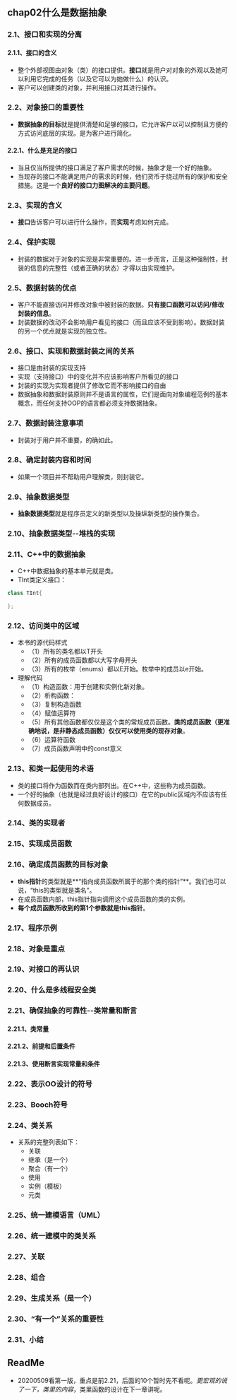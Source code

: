 ## chap02什么是数据抽象

### 2.1、接口和实现的分离

#### 2.1.1、接口的含义

+ 整个外部视图由对象（类）的接口提供。**接口**就是用户对对象的外观以及她可以利用它完成的任务（以及它可以为她做什么）的认识。
+ 客户可以创建类的对象，并利用接口对其进行操作。

### 2.2、对象接口的重要性

+ **数据抽象的目标**就是提供清楚和足够的接口，它允许客户以可以控制且方便的方式访问底层的实现。是为客户进行简化。

#### 2.2.1、什么是充足的接口

+ 当且仅当所提供的接口满足了客户需求的时候，抽象才是一个好的抽象。
+ 当现存的接口不能满足用户的需求的时候，他们货币于绕过所有的保护和安全措施。这是一个**良好的接口力图解决的主要问题**。

### 2.3、实现的含义

+ **接口**告诉客户可以进行什么操作，而**实现**考虑如何完成。

### 2.4、保护实现

+ 封装的数据对于对象的实现是非常重要的。进一步而言，正是这种强制性，封装的信息的完整性（或者正确的状态）才得以由实现维护。

### 2.5、数据封装的优点

+ 客户不能直接访问并修改对象中被封装的数据。**只有接口函数可以访问/修改封装的信息**。
+ 封装数据的改动不会影响用户看见的接口（而且应该不受到影响）。数据封装的另一个优点就是实现的独立性。

### 2.6、接口、实现和数据封装之间的关系

+ 接口是由封装的实现支持
+ 实现（支持接口）中的变化并不应该影响客户所看见的接口
+ 封装的实现为实现者提供了修改它而不影响接口的自由
+ 数据抽象和数据封装原则并不是语言的属性，它们是面向对象编程范例的基本概念，而任何支持OOP的语言都必须支持数据抽象。

### 2.7、数据封装注意事项

+ 封装对于用户并不重要，的确如此。

### 2.8、确定封装内容和时间

+ 如果一个项目并不帮助用户理解类，则封装它。

### 2.9、抽象数据类型

+ **抽象数据类型**就是程序员定义的新类型以及操纵新类型的操作集合。

### 2.10、抽象数据类型--堆栈的实现

### 2.11、C++中的数据抽象

+ C++中数据抽象的基本单元就是类。
+ TInt类定义接口：

```cpp
class TInt{
    
};
```

### 2.12、访问类中的区域

+ 本书的源代码样式
  + （1）所有的类名都以T开头
  + （2）所有的成员函数都以大写字母开头
  + （3）所有的枚举（enums）都以E开始。枚举中的成员以e开始。
+ 理解代码
  + （1）构造函数：用于创建和实例化新对象。
  + （2）析构函数：
  + （3）复制构造函数
  + （4）赋值运算符
  + （5）所有其他函数都仅仅是这个类的常规成员函数。**类的成员函数（更准确地说，是非静态成员函数）仅仅可以使用类的现存对象**。
  + （6）运算符函数
  + （7）成员函数声明中的const意义

### 2.13、和类一起使用的术语

+ 类的接口将作为函数而在类内部列出。在C++中，这些称为成员函数。
+ 一个好的抽象（也就是经过良好设计的接口）在它的public区域内不应该有任何数据成员。

### 2.14、类的实现者

### 2.15、实现成员函数

### 2.16、确定成员函数的目标对象

+ **this指针**的类型就是**“指向成员函数所属于的那个类的指针”**。我们也可以说，“this的类型就是类名”。
+ 在成员函数内部，this指针指向调用这个成员函数的类的实例。
+ **每个成员函数所收到的第1个参数就是this指针**。

### 2.17、程序示例

### 2.18、对象是重点

### 2.19、对接口的再认识

### 2.20、什么是多线程安全类

### 2.21、确保抽象的可靠性--类常量和断言

#### 2.21.1、类常量

#### 2.21.2、前提和后置条件

#### 2.21.3、使用断言实现常量和条件

### 2.22、表示OO设计的符号

### 2.23、Booch符号

### 2.24、类关系

+ 关系的完整列表如下：
  + 关联
  + 继承（是一个）
  + 聚合（有一个）
  + 使用
  + 实例（模板）
  + 元类

### 2.25、统一建模语言（UML）

### 2.26、统一建模中的类关系

### 2.27、关联

### 2.28、组合

### 2.29、生成关系（是一个）

### 2.30、“有一个”关系的重要性

### 2.31、小结



## ReadMe

+ 20200509看第一版，重点是前2.21，后面的10个暂时先不看呢。*更宏观的说了一下，类里的内容*，类里函数的设计在下一章讲呢。